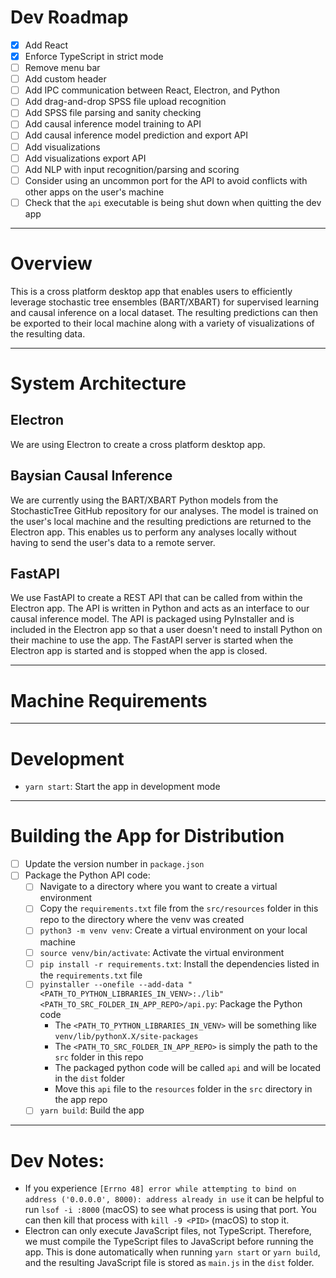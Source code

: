 
# Dev Roadmap

- [x] Add React
- [x] Enforce TypeScript in strict mode
- [ ] Remove menu bar
- [ ] Add custom header
- [ ] Add IPC communication between React, Electron, and Python
- [ ] Add drag-and-drop SPSS file upload recognition
- [ ] Add SPSS file parsing and sanity checking
- [ ] Add causal inference model training to API
- [ ] Add causal inference model prediction and export API
- [ ] Add visualizations
- [ ] Add visualizations export API
- [ ] Add NLP with input recognition/parsing and scoring
- [ ] Consider using an uncommon port for the API to avoid conflicts with other apps on the user's machine
- [ ] Check that the `api` executable is being shut down when quitting the dev app

---

# Overview
This is a cross platform desktop app that enables users to efficiently leverage stochastic tree ensembles (BART/XBART) for supervised learning and causal inference on a local dataset. The resulting predictions can then be exported to their local machine along with a variety of visualizations of the resulting data.

---

# System Architecture

## Electron
We are using Electron to create a cross platform desktop app.

## Baysian Causal Inference
We are currently using the BART/XBART Python models from the StochasticTree GitHub repository for our analyses. The model is trained on the user's local machine and the resulting predictions are returned to the Electron app. This enables us to perform any analyses locally without having to send the user's data to a remote server.

## FastAPI
We use FastAPI to create a REST API that can be called from within the Electron app. The API is written in Python and acts as an interface to our causal inference model. The API is packaged using PyInstaller and is included in the Electron app so that a user doesn't need to install Python on their machine to use the app. The FastAPI server is started when the Electron app is started and is stopped when the app is closed.

---

# Machine Requirements

---

# Development
- `yarn start`: Start the app in development mode

---

# Building the App for Distribution
- [ ] Update the version number in `package.json`
- [ ] Package the Python API code:
  - [ ] Navigate to a directory where you want to create a virtual environment
  - [ ] Copy the `requirements.txt` file from the `src/resources` folder in this repo to the directory where the venv was created
  - [ ] `python3 -m venv venv`: Create a virtual environment on your local machine
  - [ ] `source venv/bin/activate`: Activate the virtual environment
  - [ ] `pip install -r requirements.txt`: Install the dependencies listed in the `requirements.txt` file
  - [ ] `pyinstaller --onefile --add-data "<PATH_TO_PYTHON_LIBRARIES_IN_VENV>:./lib" <PATH_TO_SRC_FOLDER_IN_APP_REPO>/api.py`: Package the Python code
    - The `<PATH_TO_PYTHON_LIBRARIES_IN_VENV>` will be something like `venv/lib/pythonX.X/site-packages`
    - The `<PATH_TO_SRC_FOLDER_IN_APP_REPO>` is simply the path to the `src` folder in this repo
    - The packaged python code will be called `api` and will be located in the `dist` folder
    - Move this `api` file to the `resources` folder in the `src` directory in the app repo
  - [ ] `yarn build`: Build the app

---

# Dev Notes:
- If you experience `[Errno 48] error while attempting to bind on address ('0.0.0.0', 8000): address already in use` it can be helpful to run `lsof -i :8000` (macOS) to see what process is using that port. You can then kill that process with `kill -9 <PID>` (macOS) to stop it.
- Electron can only execute JavaScript files, not TypeScript. Therefore, we must compile the TypeScript files to JavaScript before running the app. This is done automatically when running `yarn start` or `yarn build`, and the resulting JavaScript file is stored as `main.js` in the `dist` folder.
